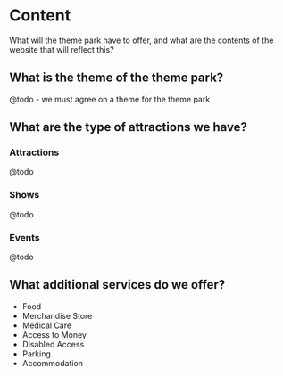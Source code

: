 # Content

What will the theme park have to offer, and what are the contents of the website that will reflect this?

## What is the theme of the theme park?

@todo - we must agree on a theme for the theme park

## What are the type of attractions we have?

### Attractions

@todo

### Shows

@todo

### Events

@todo

## What additional services do we offer?

- Food
- Merchandise Store
- Medical Care
- Access to Money
- Disabled Access
- Parking
- Accommodation
